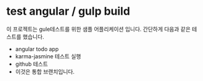 # test angular / gulp build

이 프로젝트는 gule테스트를 위한 샘플 어플리케이션 입니다.
간단하게 다음과 같은 테스트를 했습니다.
* angular todo app
* karma-jasmine 테스트 실행
* github 테스트
* 이것은 통합 브랜치입니다.
